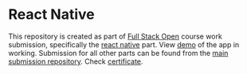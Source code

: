 # React Native
This repository is created as part of [Full Stack Open](https://fullstackopen.com/en/about/) course work submission, specifically the [react native](https://fullstackopen.com/en/part10) part. View [demo](https://shorturl.at/deqvZ) of the app in working. Submission for all other parts can be found from the [main submission repository](https://github.com/shamsch/fullstackopen2021). Check [certificate](https://studies.cs.helsinki.fi/stats/api/certificate/fs-react-native-2020/en/83d4358bc27c9fd00d318757872aa005). 
